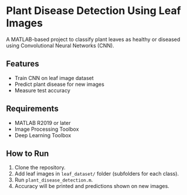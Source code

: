 # Plant Disease Detection Using Leaf Images

A MATLAB-based project to classify plant leaves as healthy or diseased using Convolutional Neural Networks (CNN).

## Features
- Train CNN on leaf image dataset
- Predict plant disease for new images
- Measure test accuracy

## Requirements
- MATLAB R2019 or later
- Image Processing Toolbox
- Deep Learning Toolbox

## How to Run
1. Clone the repository.
2. Add leaf images in `leaf_dataset/` folder (subfolders for each class).
3. Run `plant_disease_detection.m`.
4. Accuracy will be printed and predictions shown on new images.
